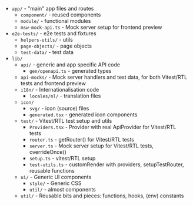 - `app/` - "main" app files and routes
    - `component/` - reused components
    - `module/` - functional modules
    - `msw-mock-api.ts` - Mock server setup for frontend preview
- `e2e-tests/` - e2e tests and fixtures 
    - `helpers-utils/` - utils
    - `page-objects/` - page objects
    - `test-data/` - test data
- `lib/`
    - `api/` - generic and app specific API code
        - `gen/openapi.ts` - generated types
    - `api-mocks/` - Mock server handlers and test data, for both Vitest/RTL tests and frontend preview
    - `i18n/` - Internationalisation code
        - `locales/nl/` - translation files
    - `icon/`
        - `svg/` - icon (source) files
        - `generated.tsx` - generated icon components
    - `test/` - Vitest/RTL test setup and utils
        - `Providers.tsx` - Provider with real ApiProvider for Vitest/RTL tests
        - `router.ts` - getRouter() for Vitest/RTL tests
        - `server.ts` - Mock server setup for Vitest/RTL tests, overrideOnce()
        - `setup.ts` - vitest/RTL setup
        - `test-utils.ts` - customRender with providers, setupTestRouter, reusable functions
    - `ui/` - Generic UI components
        - `style/` - Generic CSS
        - `util/` - almost components
    - `util/` - Reusable bits and pieces: functions, hooks, (env) constants
